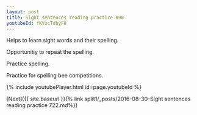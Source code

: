 ```yaml
---
layout: post
title: Sight sentences reading practice 890
youtubeId: fKVzcTdhyF8
---
```

 
 
Helps to learn sight words and their spelling.

Opportunitiy to repeat the spelling. 

Practice spelling. 
 
Practice for spelling bee competitions. 
 
{% include youtubePlayer.html id=page.youtubeId %}
 
 

[Next]({{ site.baseurl }}{% link  split1/_posts/2016-08-30-Sight sentences reading practice 722.md%})
 

